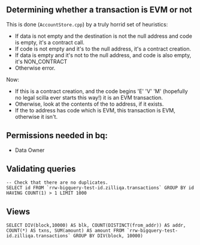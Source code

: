 
## Determining whether a transaction is EVM or not

This is done (`AccountStore.cpp`) by a truly horrid set of heuristics:

 - If data is not empty and the destination is not the null address and code is empty, it's a contract call.
 - If code is not empty and it's to the null address, it's a contract creation.
 - If data is empty and it's not to the null address, and code is also empty, it's NON_CONTRACT
 - Otherwise error.

Now:

 * If this is a contract creation, and the code begins 'E' 'V' 'M' (hopefully no legal scilla ever starts this way!) it is an EVM transaction.
 * Otherwise, look at the contents of the to address, if it exists.
 * If the to address has code which is EVM, this transaction is EVM, otherwise it isn't.

## Permissions needed in bq:

 - Data Owner

## Validating queries

```
-- Check that there are no duplicates.
SELECT id FROM `rrw-bigquery-test-id.zilliqa.transactions` GROUP BY id HAVING COUNT(1) > 1 LIMIT 1000
```

## Views

```
SELECT DIV(block,10000) AS blk, COUNT(DISTINCT(from_addr)) AS addr, COUNT(*) AS txns, SUM(amount) AS amount FROM `rrw-bigquery-test-id.zilliqa.transactions` GROUP BY DIV(block, 10000)
```

